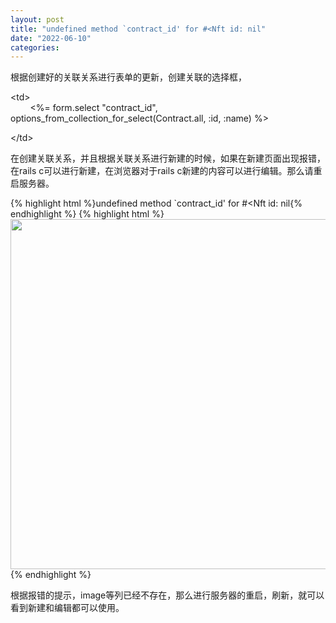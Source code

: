 ```yaml
---
layout: post
title: "undefined method `contract_id' for #<Nft id: nil"
date: "2022-06-10"
categories: 
---
```

<p>根据创建好的关联关系进行表单的更新，创建关联的选择框，</p>
<p>&lt;td&gt;<br />
&nbsp;&nbsp;&nbsp;&nbsp;&nbsp;&nbsp;&nbsp; &lt;%= form.select &quot;contract_id&quot;, options_from_collection_for_select(Contract.all, :id, :name) %&gt;</p>
<p>&lt;/td&gt;</p>
<p>在创建关联关系，并且根据关联关系进行新建的时候，如果在新建页面出现报错，在rails c可以进行新建，在浏览器对于rails c新建的内容可以进行编辑。那么请重启服务器。</p>
{% highlight html %}undefined method `contract_id&#39; for #&lt;Nft id: nil{% endhighlight %}
{% highlight html %}
<img height="560" src="/uploads/ckeditor/pictures/4/image-20220610163119-3.png" width="1858" />
{% endhighlight %}
<p>根据报错的提示，image等列已经不存在，那么进行服务器的重启，刷新，就可以看到新建和编辑都可以使用。</p>
<p>&nbsp;</p>
<p>&nbsp;</p>
<p>&nbsp;</p>
